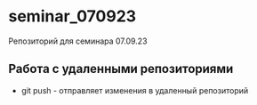 ﻿# seminar_070923

Репозиторий для семинара 07.09.23

## Работа с удаленными репозиториями

* git push - отправляет изменения в удаленный репозиторий 